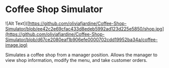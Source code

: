 # Coffee Shop Simulator

![Alt Text]([https://github.com/oliviafjardine/Coffee-Shop-Simulator/blob/ee42c2e69cfac433d8edeb5992ad123d225e5850/shop.jpg](https://github.com/oliviafjardine/Coffee-Shop-Simulator/blob/d67ce2080eaf1b906efe0000702cdd19952ba34a/coffee-image.jpg)

Simulates a coffee shop from a manager position. Allows the manager to view shop information, modify the menu, and take customer orders.
